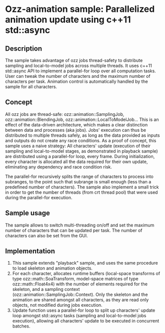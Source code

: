 # Ozz-animation sample: Parallelized animation update using c++11 std::async

## Description

The sample takes advantage of ozz jobs thread-safety to distribute sampling and local-to-model jobs across multiple threads. It uses c++11 std::async API to implement a parallel-for loop over all computation tasks. 
User can tweak the number of characters and the maximum number of characters per task. Animation control is automatically handled by the sample for all characters.

## Concept

All ozz jobs are thread-safe: ozz::animation::SamplingJob, ozz::animation::BlendingJob, ozz::animation::LocalToModelJob... This is an effect of the data-driven architecture, which makes a clear distinction between data and processes (aka jobs). Jobs' execution can thus be distributed to multiple threads safely, as long as the data provided as inputs and outputs do not create any race conditions.
As a proof of concept, this sample uses a naive strategy: All characters' update (execution of their sampling and local-to-model stages, as demonstrated in playback sample) are distributed using a parallel-for loop, every frame. During initialization, every character is allocated all the data required for their own update, eliminating any dependency and race condition risk.

The parallel-for recursively splits the range of characters to process into subranges, to the point such that subrange is small enough (less than a predefined number of characters). The sample also implement a small trick in order to get the number of threads (from crt thread pool) that were used during the parallel-for execution.

## Sample usage

The sample allows to switch multi-threading on/off and set the maximum number of characters that can be updated per task.
The number of characters can also be set from the GUI.

## Implementation

1. This sample extends "playback" sample, and uses the same procedure to load skeleton and animation objects.
2. For each character, allocates runtime buffers (local-space transforms of type ozz::math::SoaTransform, model-space matrices of type ozz::math::Float4x4) with the number of elements required for the skeleton, and a sampling context (ozz::animation::SamplingJob::Context). Only the skeleton and the animation are shared amongst all characters, as they are read only objects, not modified during jobs execution.
3. Update function uses a parallel-for loop to split up characters' update loop amongst std::async tasks (sampling and local-to-model jobs execution), allowing all characters' update to be executed in concurrent batches.